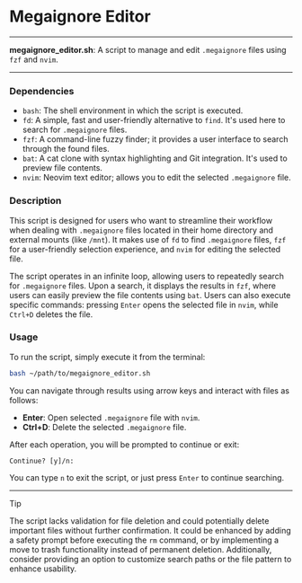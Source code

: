 # Megaignore Editor

---

**megaignore_editor.sh**: A script to manage and edit `.megaignore` files using `fzf` and `nvim`.

---

### Dependencies

- `bash`: The shell environment in which the script is executed.
- `fd`: A simple, fast and user-friendly alternative to `find`. It's used here to search for `.megaignore` files.
- `fzf`: A command-line fuzzy finder; it provides a user interface to search through the found files.
- `bat`: A cat clone with syntax highlighting and Git integration. It's used to preview file contents.
- `nvim`: Neovim text editor; allows you to edit the selected `.megaignore` file.

### Description

This script is designed for users who want to streamline their workflow when dealing with `.megaignore` files located in their home directory and external mounts (like `/mnt`). It makes use of `fd` to find `.megaignore` files, `fzf` for a user-friendly selection experience, and `nvim` for editing the selected file. 

The script operates in an infinite loop, allowing users to repeatedly search for `.megaignore` files. Upon a search, it displays the results in `fzf`, where users can easily preview the file contents using `bat`. Users can also execute specific commands: pressing `Enter` opens the selected file in `nvim`, while `Ctrl+D` deletes the file.

### Usage

To run the script, simply execute it from the terminal:

```bash
bash ~/path/to/megaignore_editor.sh
```

You can navigate through results using arrow keys and interact with files as follows:

- **Enter**: Open selected `.megaignore` file with `nvim`.
- **Ctrl+D**: Delete the selected `.megaignore` file.
  
After each operation, you will be prompted to continue or exit:

```
Continue? [y]/n:
```

You can type `n` to exit the script, or just press `Enter` to continue searching.

---

> [!TIP] 
> The script lacks validation for file deletion and could potentially delete important files without further confirmation. It could be enhanced by adding a safety prompt before executing the `rm` command, or by implementing a move to trash functionality instead of permanent deletion. Additionally, consider providing an option to customize search paths or the file pattern to enhance usability.